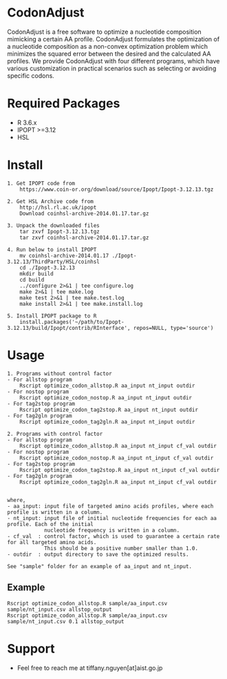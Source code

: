 # CodonAdjust
CodonAdjust is a free software to optimize a nucleotide composition mimicking a certain AA profile. CodonAdjust formulates the optimization of a nucleotide composition as a non-convex optimization problem which minimizes the squared error between the desired and the calculated AA profiles. We provide CodonAdjust with four different programs, which have various customization in practical scenarios such as selecting or avoiding specific codons.

# Required Packages ############################
* R 3.6.x
* IPOPT  >=3.12
* HSL

# Install ######################################
	1. Get IPOPT code from
		https://www.coin-or.org/download/source/Ipopt/Ipopt-3.12.13.tgz

	2. Get HSL Archive code from 
		http://hsl.rl.ac.uk/ipopt
		Download coinhsl-archive-2014.01.17.tar.gz
	
	3. Unpack the downloaded files
		tar zxvf Ipopt-3.12.13.tgz
		tar zxvf coinhsl-archive-2014.01.17.tar.gz
		
	4. Run below to install IPOPT
		mv coinhsl-archive-2014.01.17 ./Ipopt-3.12.13/ThirdParty/HSL/coinhsl
		cd ./Ipopt-3.12.13
		mkdir build
		cd build
		../configure 2>&1 | tee configure.log
		make 2>&1 | tee make.log
		make test 2>&1 | tee make.test.log
		make install 2>&1 | tee make.install.log
	
	5. Install IPOPT package to R
		install.packages('~/path/to/Ipopt-3.12.13/build/Ipopt/contrib/RInterface', repos=NULL, type='source')

# Usage
	1. Programs without control factor
	- For allstop program
		Rscript optimize_codon_allstop.R aa_input nt_input outdir
	- For nostop program
		Rscript optimize_codon_nostop.R aa_input nt_input outdir
	- For tag2stop program
		Rscript optimize_codon_tag2stop.R aa_input nt_input outdir
	- For tag2gln program
		Rscript optimize_codon_tag2gln.R aa_input nt_input outdir

	2. Programs with control factor
	- For allstop program
		Rscript optimize_codon_allstop.R aa_input nt_input cf_val outdir
	- For nostop program
		Rscript optimize_codon_nostop.R aa_input nt_input cf_val outdir
	- For tag2stop program
		Rscript optimize_codon_tag2stop.R aa_input nt_input cf_val outdir
	- For tag2gln program
		Rscript optimize_codon_tag2gln.R aa_input nt_input cf_val outdir

		
	where,
	- aa_input: input file of targeted amino acids profiles, where each profile is written in a column.
	- nt_input: input file of initial nucleotide frequencies for each aa profile. Each of the initial 
				nucleotide frequency is written in a column.
	- cf_val  : control factor, which is used to guarantee a certain rate for all targeted amino acids.
				This should be a positive number smaller than 1.0.
	- outdir  : output directory to save the optimized results.
	
	See "sample" folder for an example of aa_input and nt_input.
	
## Example
	Rscript optimize_codon_allstop.R sample/aa_input.csv sample/nt_input.csv allstop_output
	Rscript optimize_codon_allstop.R sample/aa_input.csv sample/nt_input.csv 0.1 allstop_output
	
# Support
* Feel free to reach me at tiffany.nguyen[at]aist.go.jp
